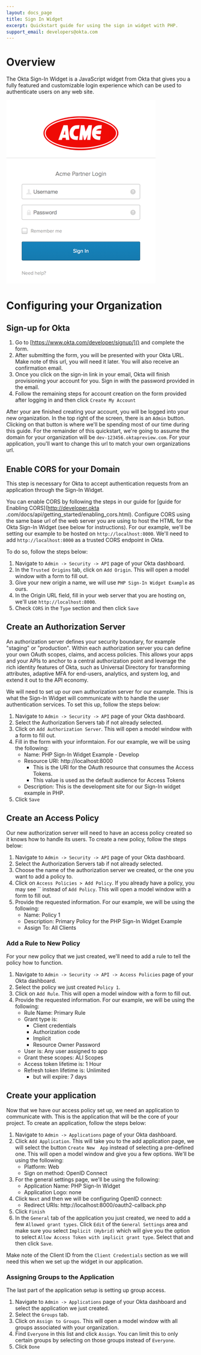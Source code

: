 ```yaml
---
layout: docs_page
title: Sign In Widget
excerpt: Quickstart guide for using the sign in widget with PHP.
support_email: developers@okta.com
---
```


# Overview
The Okta Sign-In Widget is a JavaScript widget from Okta that gives you a fully featured and customizable login experience which can be used to authenticate users on any web site.

![Screenshot of basic Okta Sign-In Widget](/assets/img/okta-signin.png)

# Configuring your Organization

## Sign-up for Okta
1. Go to [https://www.okta.com/developer/signup/]() and complete the form.
2. After submitting the form, you will be presented with your Okta URL. Make note of this url, you will need it later. You will also receive an confirmation email.
3. Once you click on the sign-in link in your email, Okta will finish provisioning your account for you. Sign in with the password provided in the email.
4. Follow the remaining steps for account creation on the form provided after logging in and then click `Create My Account`

After your are finished creating your account, you will be logged into your new organization. In the top right of the screen, there is an `Admin` button. Clicking on that button is where we'll be spending most of our time during this guide.  For the remainder of this quickstart, we're going to
 assume the domain for your organization will be `dev-123456.oktapreview.com`. For your application, you'll want to
  change this url to match your own organizations url. 

## Enable CORS for your Domain
This step is necessary for Okta to accept authentication requests from an application through the Sign-In Widget.

You can enable CORS by following the steps in our guide for [guide for Enabling CORS](http://developer.okta
.com/docs/api/getting_started/enabling_cors.html). Configure CORS using the same base url of the web server you are 
using to host the HTML for the Okta Sign-In Widget (see below for instructions). For our example, we'll be setting 
our example to be hosted on `http://localhost:8000`. We'll need to add `http://localhost:8000` as a trusted CORS 
endpoint in Okta.

To do so, follow the steps below:
1. Navigate to `Admin -> Security -> API` page of your Okta dashboard.
2. In the `Trusted Origins` tab, click on `Add Origin`. This will open a model window with a form to fill out.
3. Give your new origin a name, we will use `PHP Sign-In Widget Example` as ours.
4. In the Origin URL field, fill in your web server that you are hosting on, we'll use `http://localhost:8000`.
5. Check `CORS` in the `Type` section and then click `Save`

## Create an Authorization Server
An authorization server defines your security boundary, for example "staging" or "production". Within each 
authorization server you can define your own OAuth scopes, claims, and access policies. This allows your apps and 
your APIs to anchor to a central authorization point and leverage the rich identity features of Okta, such as 
Universal Directory for transforming attributes, adaptive MFA for end-users, analytics, and system log, and extend it
 out to the API economy.
 
We will need to set up our own authorization server for our example. This is what the Sign-In Widget will communicate 
with to handle the user authentication services. To set this up, follow the steps below:
1. Navigate to `Admin -> Security -> API` page of your Okta dashboard.
2. Select the Authorization Servers tab if not already selected.
3. Click on `Add Authorization Server`. This will open a model window with a form to fill out.
4. Fill in the form with your informtaion. For our example, we will be using the following:
   - Name: PHP Sign-In Widget Example - Develop
   - Resource URI: http://localhost:8000 
     - This is the URI for the OAuth resource that consumes the Access Tokens. 
     - This value is used as the default 
    audience for Access Tokens
   - Description: This is the development site for our Sign-In widget example in PHP.
5. Click `Save`

## Create an Access Policy
Our new authorization server will need to have an access policy created so it knows how to handle its users. To 
create a new policy, follow the steps below:
 
1. Navigate to `Admin -> Security -> API` page of your Okta dashboard.
2. Select the Authorization Servers tab if not already selected.
3. Choose the name of the authorization server we created, or the one you want to add a policy to.
4. Click on `Access Policies > Add Policy`. If you already have a policy, you may see `` instead of `Add Policy`. This 
will open a model window with a form to fill out.
5. Provide the requested information. For our example, we will be using the following:
   - Name: Policy 1
   - Description: Primary Policy for the PHP Sign-In Widget Example
   - Assign To: All Clients
   
### Add a Rule to New Policy
For your new policy that we just created, we'll need to add a rule to tell the policy how to function.
 
1. Navigate to `Admin -> Security -> API -> Access Policies` page of your Okta dashboard.
2. Select the policy we just created `Policy 1`.
3. Click on `Add Rule`. This will open a model window with a form to fill out.
4. Provide the requested information. For our example, we will be using the following:
   - Rule Name: Primary Rule
   - Grant type is: 
     - Client credentials
     - Authorization code
     - Implicit
     - Resource Owner Password
   - User is: Any user assigned to app
   - Grant these scopes: ALl Scopes
   - Access token lifetime is: 1 Hour
   - Refresh token lifetime is: Unlimited
     - but will expire: 7 days

## Create your application
Now that we have our access policy set up, we need an application to communicate with. This is the application that 
will be the core of your project. To create an application, follow the steps below:

1. Navigate to `Admin -> Applications` page of your Okta dashboard.
2. Click `Add Application`. This will take you to the add application page, we will select the button `Create New 
App` instead of selecting a pre-defined one. This will open a model window and give you a few options. We'll be using
 the following:
   - Platform: Web
   - Sign on method: OpenID Connect
3. For the general settings page, we'll be using the following:
   - Application Name: PHP Sign-In Widget
   - Application Logo: none
4. Click `Next` and then we will be configuring OpenID connect:
   - Redirect URIs: http://localhost:8000/oauth2-callback.php
5. Click `Finish`
6. In the `General` tab of the application you just created, we need to add a few `Allowed grant types`. Click `Edit`
 of the `General Settings` area and make sure you select `Implicit (Hybrid)` which will give you the option to select
  `Allow Access Token with implicit grant type`.  Select that and then click `Save`. 

Make note of the Client ID from the `Client Credentials` section as we will need this when we set up the widget in 
our application.

### Assigning Groups to the Application
The last part of the application setup is setting up group access.  

1. Navigate to `Admin -> Applications` page of your Okta dashboard and select the application we just created.
2. Select the `Groups` tab.
3. Click on `Assign to Groups`. This will open a model window with all groups associated with your organization.
4. Find `Everyone` in this list and click `Assign`.  You can limit this to only certain groups by selecting on those 
groups instead of `Everyone`.
5. Click `Done`